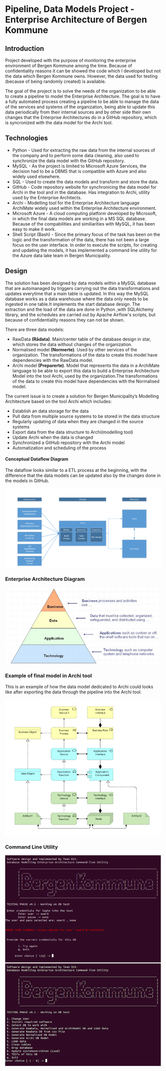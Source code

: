 # Pipeline, Data Models Project - Enterprise Architecture of Bergen Kommune

## Introduction
Project developed with the purpose of monitoring the enterprise environment of Bergen Kommune among the time. Because of confidentiality reasons it can be showed the code which I developed but not the data which Bergen Kommune owns. However, the data used for testing (because of being randomly created) is available.

The goal of the project is to solve the needs of the organization to be able to create a pipeline to model the Enterprise Architecture. The goal is to have a fully automated process creating a pipeline to be able to manage the data of the services and systems of the organization, being able to update this data periodically from their internal sources and by other side their own changes that the Enterprise Architectures do in a GitHub repository, which is syncronized with the data model for the Archi tool.

## Technologies 

- Python - Used for extracting the raw data from the internal sources of the company and to perform some data cleaning, also used to synchronize the data model with the GitHub repository. 
- MySQL - As the project is limited to Microsoft Azure Services, the decision had to be a DBMS that is compatible with Azure and also widely used elsewhere. 
- SQL - Used to create the data models and transform and store the data.
- GitHub - Code repository website for synchronicing the data model for Archi in the tool and in the database. Has integration to Archi, utility used by the Enterprise Architects.
- Archi - Modelling tool for the Enterprise Architecture language ArchiMate widely used within the Enterprise Architecture environment. 
- Microsoft Azure - A cloud computing platform developed by Microsoft, in which the final data models are working in a MS SQL database. Because of the compabilities and similiarities with MySQL, it has been easy to make it work.
- Shell Script (Bash) - Since the primary focus of the task has been on the logic and the transformation of the data, there has not been a large focus on the user interface. In order to execute the scripts, for creating and updating the models, it has implemented a command line utility for the Azure data lake team in Bergen Municipality.                                                    


## Design
The solution has been designed by data models within a MySQL database that are automanaged by triggers carrying out the data transformations and updates everytime that a main table is updated. In this way the MySQL database works as a data warehouse where the data only needs to be ingested in one table.It implements the start database design. The extraction and the load of the data are done in Python ,with SQLAlchemy library, and the schedules are carried out by Apache Airflow's scripts, but because of confidentiality reasons they can not be shown.

There are three data models:

- RawData **(Rådata)**. Main/center table of the database design in star, which stores the data without changes of the organization.
- Normalised model **(Normerte)**. Used by other services of the organization. The transformations of the data to create this model have dependencies with the RawData model.
- Archi model **(Preparerte)**. Model that represents the data in a ArchiMate language to be able to export this data to build a Enterprise Architecture Model into the tool Archi, used by the organization.The transformations of the data to create this model have dependencies with the Normalised model.



The current issue is to create a solution for Bergen Municipality’s Modelling Architecture based on the tool Archi which includes:

- Establish an data storage for the data
- Pull data from multiple source systems to be stored in the data structure
- Regularly updating of data when they are changed in the source systems
- Export data from the data structure to Archi(modelling tool)
- Update Archi when the data is changed
- Synchronized a GitHub repository with the Archi model
- Automatization and scheduling of the process

#### Conceptual Dataflow Diagram
The dataflow looks similar to a ETL process at the beginning, with the difference that the data models can be updated also by the changes done in the models in GitHub.

![Image of Dataflow](/img/ETL_Process.png)

### Enterprise Architecture Diagram

![Image of EA Diagram](/img/EA_Dia.png)

### Example of final model in Archi tool
This is an example of how the data model dedicated to Archi could looks like after exporting the data through the pipeline into the Archi tool.

![Image of Example of Archimate](/img/Archi_Ex.png)

### Command Line Utility
 ![Image of Command Line Utility Login](/img/CommandUtil_Login.png)
 ![Image of CommanLineUtility](/img/CommandUtil_2.png) 
